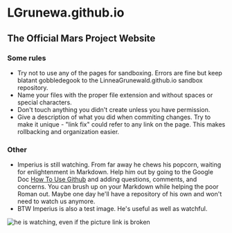 # LGrunewa.github.io
## The Official Mars Project Website


### Some rules

- Try not to use any of the pages for sandboxing. Errors are fine but keep blatant gobbledegook to the LinneaGrunewald.github.io sandbox repository.
- Name your files with the proper file extension and without spaces or special characters.
- Don't touch anything you didn't create unless you have permission.
- Give a description of what you did when commiting changes. Try to make it unique - "link fix" could refer to any link on the page. This makes rollbacking and organization easier.

### Other

- Imperius is still watching. From far away he chews his popcorn, waiting for enlightenment in Markdown. Help him out by going to the Google Doc [How To Use Github]() and adding questions, comments, and concerns. You can brush up on your Markdown while helping the poor Roman out. Maybe one day he'll have a repository of his own and won't need to watch us anymore.
- BTW Imperius is also a test image. He's useful as well as watchful.

![he is watching, even if the picture link is broken]()
